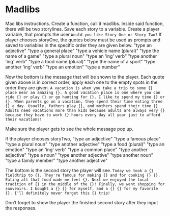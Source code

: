 # Madlibs
 
Mad libs instructions.
Create a function, call it madlibs.
Inside said function, there will be two storylines. Save each story to a variable. 
Create a player variable, that prompts the user `Would you like Story One or Story Two?`
 If player chooses storyOne, the quotes below must be used as prompts and saved to variables in the specific order they are given below.
"type an adjective"
"type a general place"
"type a vehicle name (plural)"
"type the name of a game"
"type a plural noun"
"type an 'ing' verb"
"type another 'ing' verb"
"type a food name (plural)"
"type the name of a sport”
"type another 'ing' verb"
"type an emotion"
"type a number"
 
 
Now the bottom is the message that will be shown to the player. Each quote given above is in correct order, apply each one to the empty spots in the order they are given. 
`A vacation is when you take a trip to some {} place near an amazing {}. A good vacation place is one where you can ride {} or play {} or go hunting for {}. I like to spend my time {} or {}. When parents go on a vacation, they spend their time eating three {} a day. Usually, fathers play {}, and mothers spend their time {}. Adults need vacations more than kids because adults are always very {} because they have to work {} hours every day all year just to afford their vacations!`

Make sure the player gets to see the whole message pop up.




If the player chooses storyTwo, 
"type an adjective"
"type a famous place"
"type a plural noun"
"type another adjective"
"type a food (plural)"
"type an emotion"
"type an 'ing' verb"
"type a common place"
"type another adjective"
"type a noun"
"type another adjective"
"type another noun"
"type a family member"
"type another adjective"
 
The bottom is the second story the player will see. 
`Today we took a {} fieldtrip to {}. They're famous for making {} and for cooking {} {}. Eating all that food made me feel {}. Next we enjoyed the local tradition of {} in the middle of the {}! Finally, we went shopping for souvenirs. I bought a {} {} for myself, and a {} {} for my favorite {}. I'll definitely never forget this {} trip!`
 
Don’t forget to show the player the finished second story after they input the responses. 


